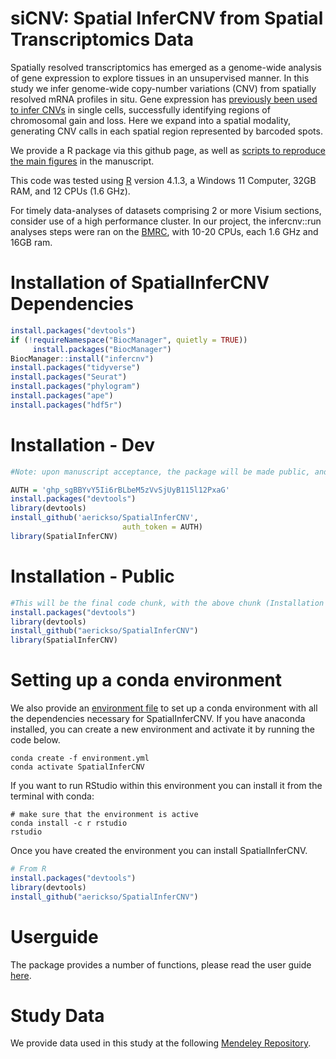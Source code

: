 # siCNV: Spatial InferCNV from Spatial Transcriptomics Data

Spatially resolved transcriptomics has emerged as a genome-wide analysis
of gene expression to explore tissues in an unsupervised manner. In this
study we infer genome-wide copy-number variations (CNV) from spatially
resolved mRNA profiles in situ. Gene expression has [previously been
used to infer CNVs](https://github.com/broadinstitute/infercnv) in
single cells, successfully identifying regions of chromosomal gain and
loss. Here we expand into a spatial modality, generating CNV calls in
each spatial region represented by barcoded spots.

We provide a R package via this github page, as well as [scripts to
reproduce the main
figures](https://github.com/aerickso/SpatialInferCNV/tree/main/FigureScripts)
in the manuscript.

This code was tested using [R](https://www.r-project.org/) version
4.1.3, a Windows 11 Computer, 32GB RAM, and 12 CPUs (1.6 GHz).

For timely data-analyses of datasets comprising 2 or more Visium
sections, consider use of a high performance cluster. In our project,
the infercnv::run analyses steps were ran on the
[BMRC](https://www.medsci.ox.ac.uk/divisional-services/support-services-1/bmrc/cluster-usage),
with 10-20 CPUs, each 1.6 GHz and 16GB ram.

# Installation of SpatialInferCNV Dependencies

``` r
install.packages("devtools")
if (!requireNamespace("BiocManager", quietly = TRUE))
     install.packages("BiocManager")
BiocManager::install("infercnv")
install.packages("tidyverse")
install.packages("Seurat")
install.packages("phylogram")
install.packages("ape")
install.packages("hdf5r")
```

# Installation - Dev

``` r
#Note: upon manuscript acceptance, the package will be made public, and thus the need for auth tokens will be removed and thus this code chunk will be deleted. For collaborators, you may need to generate your own new auth token.

AUTH = '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'
install.packages("devtools")
library(devtools)
install_github('aerickso/SpatialInferCNV',
                         auth_token = AUTH)
library(SpatialInferCNV)
```

# Installation - Public

``` r
#This will be the final code chunk, with the above chunk (Installation - Dev) deleted upon release
install.packages("devtools")
library(devtools)
install_github("aerickso/SpatialInferCNV")
library(SpatialInferCNV)
```

# Setting up a conda environment

We also provide an [environment
file](https://github.com/aerickso/SpatialInferCNV/blob/main/environment.yml)
to set up a conda environment with all the dependencies necessary for
SpatialInferCNV. If you have anaconda installed, you can create a new
environment and activate it by running the code below.

    conda create -f environment.yml
    conda activate SpatialInferCNV

If you want to run RStudio within this environment you can install it
from the terminal with conda:

    # make sure that the environment is active
    conda install -c r rstudio
    rstudio

Once you have created the environment you can install SpatialInferCNV.

``` r
# From R
install.packages("devtools")
library(devtools)
install_github("aerickso/SpatialInferCNV")
```

# Userguide

The package provides a number of functions, please read the user guide
[here](https://aerickso.github.io/SpatialInferCNV/).

# Study Data

We provide data used in this study at the following [Mendeley
Repository](https://data.mendeley.com/v1/datasets/svw96g68dv/draft?a=3f263217-2bd3-4a3c-8125-8c517c3a9e29).
